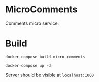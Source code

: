 # MicroComments
Comments micro service.

# Build

`docker-compose build micro-comments`

`docker-compose up -d`

Server should be visible at `localhost:1000`
